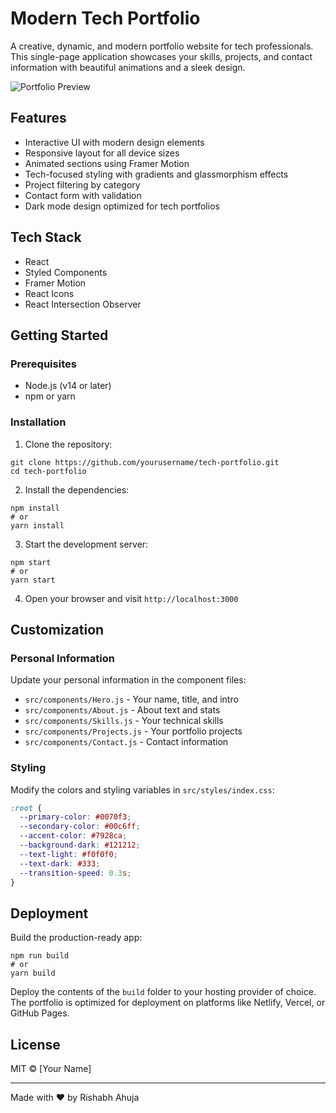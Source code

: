 # Modern Tech Portfolio

A creative, dynamic, and modern portfolio website for tech professionals. This single-page application showcases your skills, projects, and contact information with beautiful animations and a sleek design.

![Portfolio Preview](preview.png)

## Features

- Interactive UI with modern design elements
- Responsive layout for all device sizes
- Animated sections using Framer Motion
- Tech-focused styling with gradients and glassmorphism effects
- Project filtering by category
- Contact form with validation
- Dark mode design optimized for tech portfolios

## Tech Stack

- React
- Styled Components
- Framer Motion
- React Icons
- React Intersection Observer

## Getting Started

### Prerequisites

- Node.js (v14 or later)
- npm or yarn

### Installation

1. Clone the repository:
```
git clone https://github.com/yourusername/tech-portfolio.git
cd tech-portfolio
```

2. Install the dependencies:
```
npm install
# or
yarn install
```

3. Start the development server:
```
npm start
# or
yarn start
```

4. Open your browser and visit `http://localhost:3000`

## Customization

### Personal Information

Update your personal information in the component files:

- `src/components/Hero.js` - Your name, title, and intro
- `src/components/About.js` - About text and stats
- `src/components/Skills.js` - Your technical skills
- `src/components/Projects.js` - Your portfolio projects
- `src/components/Contact.js` - Contact information

### Styling

Modify the colors and styling variables in `src/styles/index.css`:

```css
:root {
  --primary-color: #0070f3;
  --secondary-color: #00c6ff;
  --accent-color: #7928ca;
  --background-dark: #121212;
  --text-light: #f0f0f0;
  --text-dark: #333;
  --transition-speed: 0.3s;
}
```

## Deployment

Build the production-ready app:

```
npm run build
# or
yarn build
```

Deploy the contents of the `build` folder to your hosting provider of choice. The portfolio is optimized for deployment on platforms like Netlify, Vercel, or GitHub Pages.

## License

MIT © [Your Name]

---

Made with ❤️ by Rishabh Ahuja